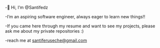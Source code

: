 -👋 Hi, I’m @Santifedz
 
-I’m an aspiring software engineer, always eager to learn new things!! 

-If you came here through my resume and want to see my projects, please ask me about my private repositories :)

-reach me at santiferuseche@gmail.com


